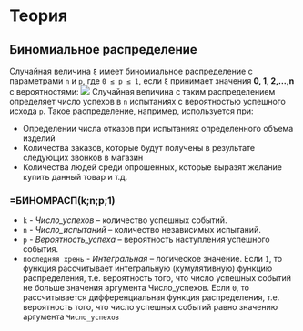 # Теория
## Биномиальное распределение
Случайная величина `ξ` имеет биномиальное распределение с параметрами
`n` и `p`, где `0 ≤ p ≤ 1`, если `ξ` принимает значения **0, 1, 2,…,n** с вероятностями:
![](https://i.imgur.com/dlxEs40.png)
Случайная величина с таким распределением определяет число успехов в `n` испытаниях с вероятностью
успешного исхода `p`. 
Такое распределение, например, используется при:
* Определении числа отказов при испытаниях определенного объема изделий
* Количества заказов, которые будут получены в результате следующих звонков в магазин
* Количества людей среди опрошенных, которые выразят
желание купить данный товар и т.д.

### =БИНОМРАСП(k;n;p;1)
* `k` - *Число_успехов* – количество успешных событий.
* `n` - *Число_испытаний* – количество независимых испытаний.
* `p` - *Вероятность_успеха* – вероятность наступления успешного события.
* `последняя хрень` - *Интегральная* – логическое значение. Если `1`, то функция рассчитывает
интегральную (кумулятивную) функцию распределения, т.е.
вероятность того, что число успешных событий не больше значения
аргумента Число_успехов. Если `0`, то рассчитывается дифференциальная
функция распределения, т.е. вероятность того, что число успешных
событий равно значению аргумента `Число_успехов`
